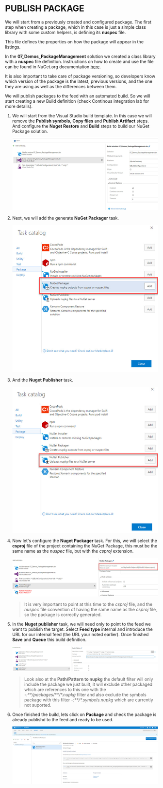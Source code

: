 # PUBLISH PACKAGE

We will start from a previously created and configured package. The first step when creating a package, which in this case is just a simple class library with some custom helpers, is defining its **nuspec** file. 

This file defines the properties on how the package will appear in the listings.  

In the **07\_Demos\_PackageManagement** solution we created a class library with a **nuspec** file definition. Instructions on how to create and use the file can be found in NuGet.org documentation [here](https://docs.nuget.org/ndocs/create-packages/creating-a-package).  

It is also important to take care of package versioning, so developers know which version of the package is the latest, previous versions, and the one they are using as well as the differences between them.  

We will publish packages to the feed with an automated build. So we will start creating a new Build definition (check Continous integration lab for more details).  

1. We will start from the Visual Studio build template. In this case we will remove the **Publish symbols**, **Copy files** and **Publish Artifact** steps. And configure the **Nuget Restore** and **Build** steps to build our NuGet Package solution.  

    ![](./img/pkg/image10.jpg)

1. Next, we will add the generate **NuGet Packager** task.  

    ![](./img/pkg/image11.jpg)

1. And the **Nuget Publisher** task.    

    ![](./img/pkg/image12.jpg)

1. Now let's configure the **Nuget Packager** task. For this, we will select the **csproj** file of the project containing the NuGet Package, this must be the same name as the *nuspec* file, but with the *csproj* extension.  
    
    ![](./img/pkg/image13.jpg)
    
    > It is very important to point at this time to the *csproj* file, and the *nuspec* file convention of having the same name as the *csproj* file, so the package is correctly generated.

1. In the **Nuget publisher** task, we will need only to point to the feed we want to publish the target. Select **Feed type** internal and introduce the URL for our internal feed (the URL your noted earlier). Once finished **Save** and **Queue** this build definition.  
    
    ![](./img/pkg/image14.jpg)  
    
    > Look also at the **Path/Pattern to nupkg** the default filter will only include the package we just built, it will exclude other packaged which are references to this one with the *-:\*\*/packages/\*\*/\*.nupkg* filter and also exclude the symbols package with this filter  _-:\*\*/\*.symbols.nupkg_ which are currently not suported.

1. Once finished the build, lets click on **Package** and check the package is already publishd to the feed and ready to be used.  

    ![](./img/pkg/image15.jpg)
